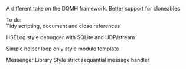 A different take on the DQMH framework. Better support for cloneables

To do:  
Tidy scripting, document and close references

HSELog style debugger with SQLite and UDP/stream

Simple helper loop only style module template

Messenger Library Style strict sequantial message handler
